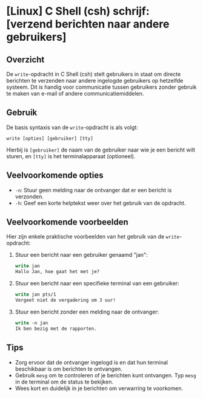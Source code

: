 # [Linux] C Shell (csh) schrijf: [verzend berichten naar andere gebruikers]

## Overzicht
De `write`-opdracht in C Shell (csh) stelt gebruikers in staat om directe berichten te verzenden naar andere ingelogde gebruikers op hetzelfde systeem. Dit is handig voor communicatie tussen gebruikers zonder gebruik te maken van e-mail of andere communicatiemiddelen.

## Gebruik
De basis syntaxis van de `write`-opdracht is als volgt:

```
write [opties] [gebruiker] [tty]
```

Hierbij is `[gebruiker]` de naam van de gebruiker naar wie je een bericht wilt sturen, en `[tty]` is het terminalapparaat (optioneel).

## Veelvoorkomende opties
- `-n`: Stuur geen melding naar de ontvanger dat er een bericht is verzonden.
- `-h`: Geef een korte helptekst weer over het gebruik van de opdracht.

## Veelvoorkomende voorbeelden
Hier zijn enkele praktische voorbeelden van het gebruik van de `write`-opdracht:

1. Stuur een bericht naar een gebruiker genaamd "jan":
   ```csh
   write jan
   Hallo Jan, hoe gaat het met je?
   ```

2. Stuur een bericht naar een specifieke terminal van een gebruiker:
   ```csh
   write jan pts/1
   Vergeet niet de vergadering om 3 uur!
   ```

3. Stuur een bericht zonder een melding naar de ontvanger:
   ```csh
   write -n jan
   Ik ben bezig met de rapporten.
   ```

## Tips
- Zorg ervoor dat de ontvanger ingelogd is en dat hun terminal beschikbaar is om berichten te ontvangen.
- Gebruik `mesg` om te controleren of je berichten kunt ontvangen. Typ `mesg` in de terminal om de status te bekijken.
- Wees kort en duidelijk in je berichten om verwarring te voorkomen.